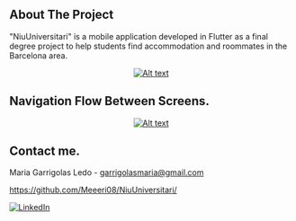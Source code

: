 ## About The Project

"NiuUniversitari" is a mobile application developed in Flutter as a final degree project to help students find accommodation and roommates in the Barcelona area.

<div align="center">
 
[![Alt text](https://img.youtube.com/vi/-tYVE7r7-hQ/0.jpg)](https://www.youtube.com/watch?v=-tYVE7r7-hQ)

</div>


## Navigation Flow Between Screens.


<div align="center">
 
[![Alt text](https://img.youtube.com/vi/EeO6-OpKSbQ/0.jpg)](https://www.youtube.com/watch?v=EeO6-OpKSbQ)

</div>


## Contact me.
Maria Garrigolas Ledo - garrigolasmaria@gmail.com

https://github.com/Meeeri08/NiuUniversitari/

  [![LinkedIn][linkedin-shield]][linkedin-url]


<!-- MARKDOWN LINKS & IMAGES -->
[linkedin-shield]: https://img.shields.io/badge/-LinkedIn-black.svg?style=for-the-badge&logo=linkedin&colorB=555
[linkedin-url]: https://www.linkedin.com/in/maria-garrigolas-ledo-0407831b4
